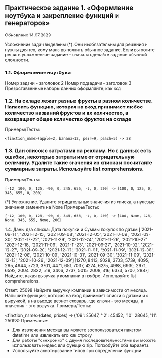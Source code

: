 ## Практическое задание 1. «Оформление ноутбука и закрепление функций и генераторов»
Обновлено 14.07.2023

Усложнение задач выделены (*). Они необязательны для решения и нужны для тех, кому мало выполнить обычное задание.
Если вы хотите решить усложненное задание - сначала сделайте задание обычной сложности.

### 1.1. Оформление ноутбука

Номер задачи - заголовок 2
Номер подзадачи - заголовок 3
Предоставленные наборы данных оформляйте, как код
### 1.2. На складе лежат разные фрукты в разном количестве. Написать функцию, которая на вход принимает любое количество названий фруктов и их количество, а возвращает общее количество фруктов на складе
Примеры/Тесты:

    <finction_name>(apple=2, banana=12, pear=9, peach=5) -> 28
### 1.3. Дан список с затратами на рекламу. Но в данных есть ошибки, некоторые затраты имеют отрицательную величину. Удалите такие значения из списка и посчитайте суммарные затраты. Используйте list comprehensions.
Примеры/Тесты:

    [-12, 100, 0, 125, -90, 0, 345, 655, -1, 0, 200] -> [100, 0, 125, 0, 345, 655, 0, 200]
(*) Усложнение. Удалите отрицательные значения из списка, а нулевые значения замените на None
Примеры/Тесты:

    [-12, 100, 0, 125, -90, 0, 345, 655, -1, 0, 200] -> [100, None, 125, None, 345, 655, None, 200]
1.4. Даны два списка: Дата покупки и Суммы покупок по датам
['2021-09-14', '2021-12-15', '2021-09-08', '2021-12-05', '2021-10-09', '2021-09-30', '2021-12-22', '2021-11-29', '2021-12-24', '2021-11-26', '2021-10-27', '2021-12-18', '2021-11-09', '2021-11-23', '2021-09-27', '2021-10-02', '2021-12-27', '2021-09-20', '2021-12-13', '2021-11-01', '2021-11-09', '2021-12-06', '2021-12-08', '2021-10-09', '2021-10-31', '2021-09-30', '2021-11-09', '2021-12-13', '2021-10-26', '2021-12-09']
[1270, 8413, 9028, 3703, 5739, 4095, 295, 4944, 5723, 3701, 4471, 651, 7037, 4274, 6275, 4988, 6930, 2971, 6592, 2004, 2822, 519, 3406, 2732, 5015, 2008, 316, 6333, 5700, 2887]
Найдите, какая выручка у компании в ноябре. Используйте list comprehensions.

Ответ: 25098
Найдите выручку компании в зависимости от месяца. Напишите функцию, которая на вход принимает списки с датами и с выручкой, а на выходе вернет словарь, где ключи - это месяцы, а значения - это выручка.
Примеры/Тесты:

<finction_name>(dates, prices) -> {'09': 25647, '12': 45452, '10': 28645, '11': 25098}
Примечание:
- Для извлечения месяца вы можете воспользоваться пакетом datetime или извлекать его как строку
- Для работы "синхронно" с двумя последовательностями вы можете использовать индекс или функцию zip. Попробуйте оба варианта.
- Используйте аннотирование типов при определении функции